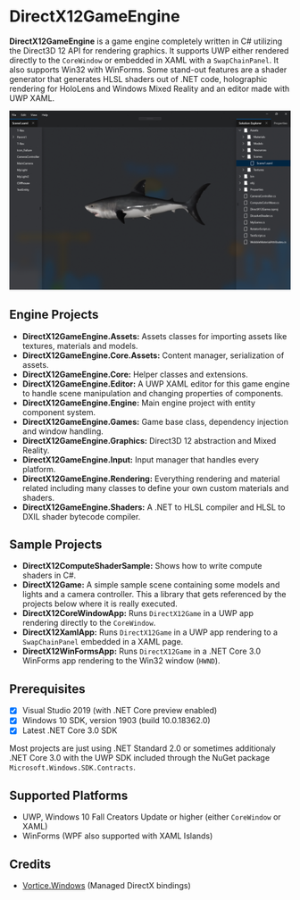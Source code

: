 # DirectX12GameEngine

**DirectX12GameEngine** is a game engine completely written in C# utilizing the Direct3D 12 API for rendering graphics. It supports UWP either rendered directly to the `CoreWindow` or embedded in XAML with a `SwapChainPanel`. It also supports Win32 with WinForms. Some stand-out features are a shader generator that generates HLSL shaders out of .NET code, holographic rendering for HoloLens and Windows Mixed Reality and an editor made with UWP XAML.

![DirectX12GameEngine Editor](DirectX12GameEngine.Editor.png)

## Engine Projects

- **DirectX12GameEngine.Assets:** Assets classes for importing assets like textures, materials and models.
- **DirectX12GameEngine.Core.Assets:** Content manager, serialization of assets.
- **DirectX12GameEngine.Core:** Helper classes and extensions.
- **DirectX12GameEngine.Editor:** A UWP XAML editor for this game engine to handle scene manipulation and changing properties of components.
- **DirectX12GameEngine.Engine:** Main engine project with entity component system.
- **DirectX12GameEngine.Games:** Game base class, dependency injection and window handling.
- **DirectX12GameEngine.Graphics:** Direct3D 12 abstraction and Mixed Reality.
- **DirectX12GameEngine.Input:** Input manager that handles every platform.
- **DirectX12GameEngine.Rendering:** Everything rendering and material related including many classes to define your own custom materials and shaders.
- **DirectX12GameEngine.Shaders:** A .NET to HLSL compiler and HLSL to DXIL shader bytecode compiler.

## Sample Projects

- **DirectX12ComputeShaderSample:** Shows how to write compute shaders in C#.
- **DirectX12Game:** A simple sample scene containing some models and lights and a camera controller. This a library that gets referenced by the projects below where it is really executed.
- **DirectX12CoreWindowApp:** Runs `DirectX12Game` in a UWP app rendering directly to the `CoreWindow`.
- **DirectX12XamlApp:** Runs `DirectX12Game` in a UWP app rendering to a `SwapChainPanel` embedded in a XAML page.
- **DirectX12WinFormsApp:** Runs `DirectX12Game` in a .NET Core 3.0 WinForms app rendering to the Win32 window (`HWND`).

## Prerequisites

- [x] Visual Studio 2019 (with .NET Core preview enabled)
- [x] Windows 10 SDK, version 1903 (build 10.0.18362.0)
- [x] Latest .NET Core 3.0 SDK

Most projects are just using .NET Standard 2.0 or sometimes additionaly .NET Core 3.0 with the UWP SDK included through the NuGet package `Microsoft.Windows.SDK.Contracts`.

## Supported Platforms

- UWP, Windows 10 Fall Creators Update or higher (either `CoreWindow` or XAML)
- WinForms (WPF also supported with XAML Islands)

## Credits

- [Vortice.Windows](https://github.com/amerkoleci/Vortice.Windows) (Managed DirectX bindings)
